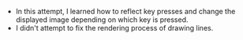 - In this attempt, I learned how to reflect key presses and change the displayed image depending on which key is pressed.
- I didn't attempt to fix the rendering process of drawing lines.
